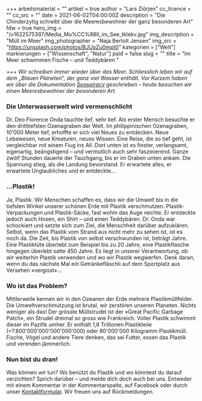 +++
arbeitsmaterial = ""
artikel = true
author = "Lars Ziörjen"
cc_licence = ""
cc_src = ""
date = 2021-06-02T04:00:00Z
description = "Die Chinderzytig schreibt über die Meeresbewohner der ganz besonderen Art"
fdw = true
hero_img = "/v1622575397/Media_Mu%CC%88ll_im_See_tklekv.jpg"
img_description = "Müll im Meer"
img_photographer = "Naja Bertolt Jensen"
img_src = "https://unsplash.com/photos/BJUoZu0mpt0"
kategorien = ["Welt"]
markierungen = ["Wissenschaft", "Natur"]
paid = false
slug = ""
title = "Im Meer schwimmen Fische – und Teddybären "

+++
_Wir schreiben immer wieder über das Meer. Schliesslich leben wir auf dem „Blauen Planeten“, der ganz viel Wasser enthält. Vor Kurzem haben wir über die Dokumentation_ [_Seaspiracy_](https://www.chinderzytig.ch/seaspiracy-unsere-weltmeere-in-not/) _geschrieben – heute besuchen wir einen Meeresbewohner der besonderen Art._

### Die Unterwasserwelt wird vermenschlicht

Dr. Deo Florence Onda tauchte tief, sehr tief. Als erster Mensch besuchte er den dritttiefsten Ozenagraben der Welt. Im philippinischen Ozenagraben, 10'000 Meter tief, erhoffte er sich viel Neues zu entdecken. Neue Lebewesen, neue Kreaturen, neues Wissen. Eine Reise, die so tief geht, ist vergleichbar mit einem Flug ins All. Dort unten ist es finster, verlangsamt, eigenartig, beängstigend – und vermutlich auch sehr faszinierend. Ganze zwölf Stunden dauerte der Tauchgang, bis er im Graben unten ankam. Die Spannung stieg, als die Landung bevorstand. Er erwartete alles, er erwartete Unglaubliches und er entdeckte…

### …Plastik!

Ja, Plastik. Wir Menschen schaffen es, dass wir die Umwelt bis in die tiefsten Winkel unserer schönen Erde mit Plastik verschmutzen. Plastik-Verpackungen und Plastik-Säcke, fast wohin das Auge reichte. Er entdeckte jedoch auch Hosen, ein Shirt – und einen Teddybären. Dr. Onda war schockiert und setzte sich zum Ziel, die Menschheit darüber aufzuklären. Selbst, wenn das Plastik vom Strand aus nicht mehr zu sehen ist, ist es noch da. Die Zeit, bis Plastik von selbst verschwunden ist, beträgt Jahre. Eine Plastiktüte überlebt zum Beispiel bis zu 20 Jahre, eine Plastikflasche hingegen überlebt satte 450 Jahre. Es liegt in unserer Verantwortung, ob wir weiterhin Plastik verwenden und wo wir Plastik wegwerfen. Denk daran, wenn du das nächste Mal ein Getränkefläschli auf dem Sportplatz aus Versehen «vergisst»...

### Wo ist das Problem?

Mittlerweile kennen wir in den Ozeanen der Erde mehrere Plastikmüllfelder. Die Umweltverschmutzung ist brutal, wir zerstören unseren Planeten. Nichts weniger als das! Der grösste Müllstrudel ist der «Great Pacific Garbage Patch», ein Strudel dreimal so gross wie Frankreich. Voller Plastik schwimmt dieser im Pazifik umher. Er enthält 1,8 Trillionen Plastikteile (=1'800'000'000'000'000'000) oder 80'000'000 Kilogramm Plastikmüll. Fische, Vögel und andere Tiere denken, das sei Futter, essen das Plastik und verenden jämmerlich.

### Nun bist du dran!

Was können wir tun? Wo benützt du Plastik und wo könntest du darauf verzichten? Sprich darüber – und melde dich doch auch bei uns. Entweder mit einem Kommentar in der Kommentarspalte, auf Facebook oder durch unser [Kontaktformular](https://www.chinderzytig.ch/kontakt/). Wir freuen uns auf Rückmeldungen.